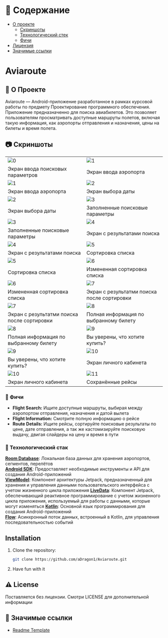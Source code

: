 <!-- Table of Contents -->

# :notebook_with_decorative_cover: Содержание 

- [О проекте](#star2-about-the-project)
    * [Скриншоты](#camera-screenshots)
    * [Технологический стек](#space_invader-tech-stack)
    * [Фичи](#dart-features)
- [Лицензия](#warning-license)
- [Значимые ссылки](#gem-acknowledgements)

<!-- About the Project -->

# Aviaroute

## :star2: О Проекте

Aviaroute — Android-приложение разработанное в рамках курсовой работы по предмету Проектирование программного
обеспечения.
Приложение предназначенно для поиска авиабилетов. Это позволяет пользователям просматривать доступные
маршруты полетов, включая такую информация, как аэропорты отправления и назначения, цены на билеты и время полета.

<!-- Screenshots -->

## :camera: Скриншоты

|                                             |                                             |
|---------------------------------------------|---------------------------------------------|
| ![0](screenshots/2.jpg)                     | ![1](screenshots/3.jpg)                     |
| Экран ввода поисковых параметров            | Экран ввода аэропорта                       |
| ![1](screenshots/3.jpg)                     | ![2](screenshots/4.jpg)                     |
| Экран ввода аэропорта                       | Экран выбора даты                           |
| ![2](screenshots/4.jpg)                     | ![3](screenshots/5.jpg)                     |
| Экран выбора даты                           | Заполненные поисковые параметры             |
| ![3](screenshots/5.jpg)                     | ![4](screenshots/6.jpg)                     |
| Заполненные поисковые параметры             | Экран с результатами поиска                 |
| ![4](screenshots/6.jpg)                     | ![5](screenshots/7.jpg)                     |
| Экран с результатами поиска                 | Сортировка списка                           |
| ![5](screenshots/7.jpg)                     | ![6](screenshots/8.jpg)                     |
| Сортировка списка                           | Измененная сортировка списка                |
| ![6](screenshots/8.jpg)                     | ![7](screenshots/9.jpg)                     |
| Измененная сортировка списка                | Экран с результатми поиска после сортировки |
| ![7](screenshots/9.jpg)                     | ![8](screenshots/10.jpg)                    |
| Экран с результатми поиска после сортировки | Полная информация по выбранному билету      |
| ![8](screenshots/10.jpg)                    | ![9](screenshots/11.jpg)                    |
| Полная информация по выбранному билету      | Вы уверены, что хотите купить?              |
| ![9](screenshots/11.jpg)                    | ![10](screenshots/12.jpg)                   |
| Вы уверены, что хотите купить?              | Экран личного кабинета                      |
| ![10](screenshots/12.jpg)                   | ![11](screenshots/13.jpg)                   |
| Экран личного кабинета                      | Сохранённые рейсы                           |

<!-- Features -->

### :dart: Фичи

- **Flight Search:** Ищите доступные маршруты, выбирая между аэропортом отправления, назначения и датой вылета
- **Flight Information:** Смотрите полную информацию о рейсе
- **Route Details:** Ищите рейсы, сортируйте поисковые результаты по цене, дате отправления, а так же кастомизируйте
  поисковую выдачу, двигая слайдеры на цену и время в пути

<!-- TechStack -->

### :space_invader: Технологический стак
**[Room Database](https://developer.android.com/training/data-storage/room)**: Локальная база данных для хранения аэропортов, сегментов, перелётов  
**[Android SDK](https://developer.android.com/tools/releases/platform-tools)**: Предоставляет необходимые инструменты и API для создания Android-приложений  
**[ViewModel](https://developer.android.com/topic/libraries/architecture/viewmodel)**: Компонент архитектуры Jetpack, предназначенный для хранения и управления данными пользовательского интерфейса с учетом жизненного цикла приложения
**[LiveData](https://developer.android.com/topic/libraries/architecture/livedata)**: Компонент Jetpack, обеспечивающий реактивное программирование с учетом жизненного цикла приложения, используемый для работы с данными, которые могут изменяться 
**[Kotlin](https://kotlinlang.org/)**: Основной язык программирования для создания Android-приложений  
**[Flow](https://kotlinlang.org/docs/flow.html)**: Асинхронный поток данных, встроенный в Kotlin, для управления последовательностью событий  

## Installation

1. Clone the repository:
   ```bash
   git clone https://github.com/aDragon1/Aviaroute.git
2. Have fun with it

## :warning: License

Поставляется без лицензии. Смотри LICENSE для дополнительной информации

<!-- Acknowledgments -->

## :gem: Значимые ссылки

- [Readme Template](https://github.com/Louis3797/awesome-readme-template)
